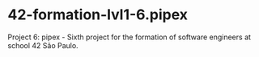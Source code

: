 # 42-formation-lvl1-6.pipex
Project 6: pipex - Sixth project for the formation of software engineers at school 42 São Paulo.
